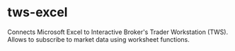 # tws-excel
Connects Microsoft Excel to Interactive Broker's Trader Workstation (TWS). Allows to subscribe to market data using worksheet functions.
